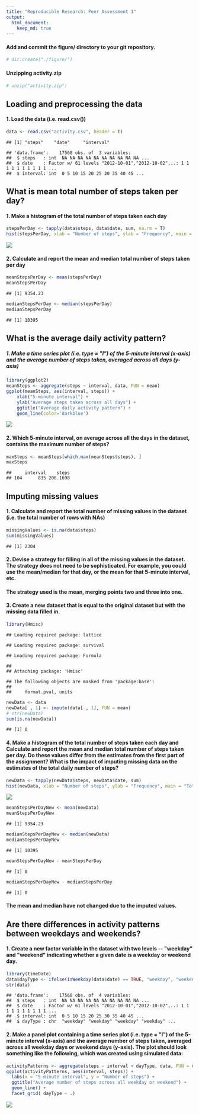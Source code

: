 ```yaml
---
title: "Reproducible Research: Peer Assessment 1"
output: 
  html_document:
    keep_md: true
---
```


#### Add and commit the figure/ directory to your git repository.

```r
# dir.create("./figure/")
```

#### Unzipping activity.zip

```r
# unzip("activity.zip")
```


## Loading and preprocessing the data

#### 1. Load the data (i.e. read.csv())

```r
data <- read.csv("activity.csv", header = T)
```

```
## [1] "steps"    "date"     "interval"
```

```
## 'data.frame':	17568 obs. of  3 variables:
##  $ steps   : int  NA NA NA NA NA NA NA NA NA NA ...
##  $ date    : Factor w/ 61 levels "2012-10-01","2012-10-02",..: 1 1 1 1 1 1 1 1 1 1 ...
##  $ interval: int  0 5 10 15 20 25 30 35 40 45 ...
```



## What is mean total number of steps taken per day?

#### 1. Make a histogram of the total number of steps taken each day 

```r
stepsPerDay <- tapply(data$steps, data$date, sum, na.rm = T)
hist(stepsPerDay, xlab = "Number of steps", ylab = "Frequency", main = "Total number of steps per day", col = "gray")
```

![](PA1_template_files/figure-html/unnamed-chunk-5-1.png)<!-- -->

#### 2. Calculate and report the mean and median total number of steps taken per day


```r
meanStepsPerDay <- mean(stepsPerDay)
meanStepsPerDay
```

```
## [1] 9354.23
```

```r
medianStepsPerDay <- median(stepsPerDay)
medianStepsPerDay
```

```
## [1] 10395
```




## What is the average daily activity pattern?

##### 1. Make a time series plot (i.e. type = "l") of the 5-minute interval (x-axis) and the average number of steps taken, averaged across all days (y-axis)


```r
library(ggplot2)
meanSteps <- aggregate(steps ~ interval, data, FUN = mean)
ggplot(meanSteps, aes(interval, steps)) +
    xlab("5-minute interval") + 
    ylab("Average steps taken across all days") + 
    ggtitle("Average daily activity pattern") +
    geom_line(color='darkblue')
```

![](PA1_template_files/figure-html/unnamed-chunk-8-1.png)<!-- -->





#### 2. Which 5-minute interval, on average across all the days in the dataset, contains the maximum number of steps?


```r
maxSteps <- meanSteps[which.max(meanSteps$steps), ]
maxSteps
```

```
##     interval    steps
## 104      835 206.1698
```



## Imputing missing values

#### 1. Calculate and report the total number of missing values in the dataset (i.e. the total number of rows with NAs)


```r
missingValues <- is.na(data$steps)
sum(missingValues)
```

```
## [1] 2304
```



#### 2. Devise a strategy for filling in all of the missing values in the dataset. The strategy does not need to be sophisticated. For example, you could use the mean/median for that day, or the mean for that 5-minute interval, etc.

#### The strategy used is the mean, merging points two and three into one.

#### 3. Create a new dataset that is equal to the original dataset but with the missing data filled in.


```r
library(Hmisc)
```

```
## Loading required package: lattice
```

```
## Loading required package: survival
```

```
## Loading required package: Formula
```

```
## 
## Attaching package: 'Hmisc'
```

```
## The following objects are masked from 'package:base':
## 
##     format.pval, units
```

```r
newData <- data
newData[ , 1] <- impute(data[ , 1], FUN = mean) 
# str(newData)
sum(is.na(newData))
```

```
## [1] 0
```


#### 4. Make a histogram of the total number of steps taken each day and Calculate and report the mean and median total number of steps taken per day. Do these values differ from the estimates from the first part of the assignment? What is the impact of imputing missing data on the estimates of the total daily number of steps?


```r
newData <- tapply(newData$steps, newData$date, sum)
hist(newData, xlab = "Number of steps", ylab = "Frequency", main = "Total number of steps per day", col = "blue")
```

![](PA1_template_files/figure-html/unnamed-chunk-12-1.png)<!-- -->


```r
meanStepsPerDayNew <- mean(newData)
meanStepsPerDayNew
```

```
## [1] 9354.23
```


```r
medianStepsPerDayNew <- median(newData)
medianStepsPerDayNew
```

```
## [1] 10395
```


```r
meanStepsPerDayNew - meanStepsPerDay
```

```
## [1] 0
```



```r
medianStepsPerDayNew - medianStepsPerDay
```

```
## [1] 0
```

#### The mean and median have not changed due to the imputed values.



## Are there differences in activity patterns between weekdays and weekends?

#### 1. Create a new factor variable in the dataset with two levels -- "weekday" and "weekend" indicating whether a given date is a weekday or weekend day.


```r
library(timeDate)
data$dayType <- ifelse(isWeekday(data$date) == TRUE, "weekday", "weekend")
str(data)
```

```
## 'data.frame':	17568 obs. of  4 variables:
##  $ steps   : int  NA NA NA NA NA NA NA NA NA NA ...
##  $ date    : Factor w/ 61 levels "2012-10-01","2012-10-02",..: 1 1 1 1 1 1 1 1 1 1 ...
##  $ interval: int  0 5 10 15 20 25 30 35 40 45 ...
##  $ dayType : chr  "weekday" "weekday" "weekday" "weekday" ...
```



#### 2. Make a panel plot containing a time series plot (i.e. type = "l") of the 5-minute interval (x-axis) and the average number of steps taken, averaged across all weekday days or weekend days (y-axis). The plot should look something like the following, which was created using simulated data:


```r
activityPatterns <- aggregate(steps ~ interval + dayType, data, FUN = mean)
ggplot(activityPatterns, aes(interval, steps)) +
  labs(x = "5-minute interval", y = "Number of steps") +
  ggtitle("Average number of steps across all weekday or weekend") +
  geom_line() +
  facet_grid( dayType ~ .)
```

![](PA1_template_files/figure-html/unnamed-chunk-18-1.png)<!-- -->



